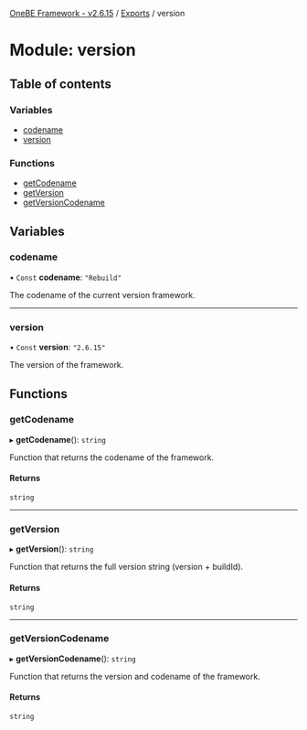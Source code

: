 [OneBE Framework - v2.6.15](../README.md) / [Exports](../modules.md) / version

# Module: version

## Table of contents

### Variables

- [codename](version.md#codename)
- [version](version.md#version)

### Functions

- [getCodename](version.md#getcodename)
- [getVersion](version.md#getversion)
- [getVersionCodename](version.md#getversioncodename)

## Variables

### codename

• `Const` **codename**: ``"Rebuild"``

The codename of the current version framework.

___

### version

• `Const` **version**: ``"2.6.15"``

The version of the framework.

## Functions

### getCodename

▸ **getCodename**(): `string`

Function that returns the codename of the framework.

#### Returns

`string`

___

### getVersion

▸ **getVersion**(): `string`

Function that returns the full version string (version + buildId).

#### Returns

`string`

___

### getVersionCodename

▸ **getVersionCodename**(): `string`

Function that returns the version and codename of the framework.

#### Returns

`string`
